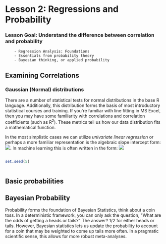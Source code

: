 # Lesson 2: Regressions and Probability

### Lesson Goal: Understand the difference between correlation and probability

        - Regression Analysis: Foundations
        - Essentials from probability theory
        - Bayesian thinking, or applied probability

## Examining Correlations



### Gaussian (Normal) distributions

There are a number of statistical tests for normal distributions in the base R language. Additionally, this distribution  forms the basis of most introductory statistical courses and training. If you're familiar with line fitting in MS Excel, then you may have some familiarity with correlations and correlation coefficients (such as R<sup>2</sup>). These metrics tell us how our data distribution fits a mathematical function.

In the most simplistic cases we can utilize _univariate linear regression_ or perhaps a more familiar representation is the algebraic slope intercept form: <img src="https://render.githubusercontent.com/render/math?math=y = mx %2B b">. In machine learning this is often written in the form: <img src="https://render.githubusercontent.com/render/math?math=h_{\theta}(x) = \theta_{0} %2B \theta_{1}x"> 


```R

set.seed(5)



```

## Basic probabilities

## Bayesian Probability

Probability forms the foundation of Bayesian Statistics, think about a coin toss. In a deterministic framework, you can only ask the question, "What are the odds of getting a heads or tails?" The answer? 1/2 for either heads or tails. However, Bayesian statistics lets us update the probability to account for a coin that may be weighted to come up tails more often. In a pragmatic scientific sense, this allows for more robust meta-analyses.
